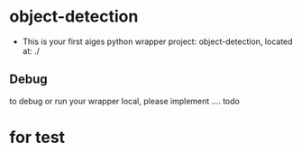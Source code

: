 # object-detection

* This is your first aiges python wrapper project: object-detection, located at: ./

## Debug

to debug or run your wrapper local, please implement .... todo
# for test
